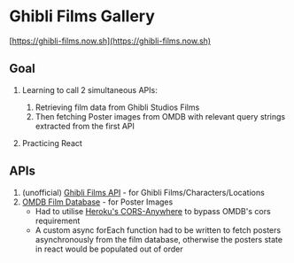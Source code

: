 # Ghibli Films Gallery
[https://ghibli-films.now.sh](https://ghibli-films.now.sh)

## Goal

1. Learning to call 2 simultaneous APIs:

    1. Retrieving film data from Ghibli Studios Films
    2. Then fetching Poster images from OMDB with relevant query strings extracted from the first API
2. Practicing React

## APIs

1. (unofficial) [Ghibli Films API](http://ghibliapi.herokuapp.com/) - for Ghibli Films/Characters/Locations
2. [OMDB Film Database](https://omdbapi.com/) - for Poster Images
    - Had to utilise [Heroku's CORS-Anywhere](https://cors-anywhere.herokuapp.com/) to bypass OMDB's cors requirement
    - A custom async forEach function had to be written to fetch posters asynchronously from the film database, otherwise the posters state in react would be populated out of order